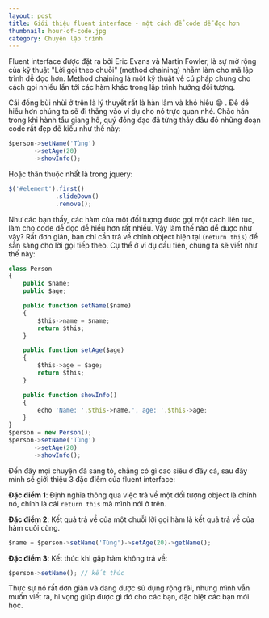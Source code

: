 ```yaml
---
layout: post
title: Giới thiệu fluent interface - một cách để code dễ đọc hơn
thumbnail: hour-of-code.jpg
category: Chuyện lập trình
---
```

Fluent interface được đặt ra bởi Eric Evans và Martin Fowler, là sự mở rộng của kỹ thuật "Lời gọi theo chuỗi" (method chaining) nhằm làm cho mã lập trình dễ đọc hơn. Method chaining là một kỹ thuật về cú pháp chung cho cách gọi nhiều lần tới các hàm khác trong lập trình hướng đối tượng.

Cái đống bùi nhùi ở trên là lý thuyết rất là hàn lâm và khó hiểu :smile: . Để dễ hiểu hơn chúng ta sẽ đi thẳng vào ví dụ cho nó trực quan nhé. Chắc hẳn trong khi hành tẩu giang hồ, quý đồng đạo đã từng thấy đâu đó những đoạn code rất đẹp đẽ kiểu như thế này:

```javascript
$person->setName('Tùng')
       ->setAge(20)
       ->showInfo();
```

Hoặc thân thuộc nhất là trong jquery:

```javascript
$('#element').first()
             .slideDown()
             .remove();
```

Như các bạn thấy, các hàm của một đối tượng được gọi một cách liên tục, làm cho code dễ đọc dễ hiểu hơn rất nhiều. Vậy làm thế nào để được như vậy? Rất đơn giản, bạn chỉ cần trả về chính object hiện tại (`return this`) để sẵn sàng cho lời gọi tiếp theo. Cụ thể ở ví dụ đầu tiên, chúng ta sẽ viết như thế này:

```javascript
class Person
{
    public $name;
    public $age; 

    public function setName($name)
    {
        $this->name = $name;
        return $this;
    }

    public function setAge($age)
    {
        $this->age = $age;
        return $this;
    }

    public function showInfo()
    {
        echo 'Name: '.$this->name.', age: '.$this->age;
    }
}
$person = new Person();
$person->setName('Tùng')
       ->setAge(20)
       ->showInfo();
```

Đến đây mọi chuyện đã sáng tỏ, chẳng có gì cao siêu ở đây cả, sau đây mình sẽ giới thiệu 3 đặc điểm của fluent interface:

**Đặc điểm 1**: Định nghĩa thông qua việc trả về một đối tượng object là chính nó, chính là cái `return this` mà mình nói ở trên.

**Đặc điểm 2**: Kết quả trả về của một chuỗi lời gọi hàm là kết quả trả về của hàm cuối cùng.

```javascript
$name = $person->setName('Tùng')->setAge(20)->getName();
```

**Đặc điểm 3**: Kết thúc khi gặp hàm không trả về:

```javascript
$person->setName(); // kết thúc
```

Thực sự nó rất đơn giản và đang được sử dụng rộng rãi, nhưng mình vẫn muốn viết ra, hi vọng giúp được gì đó cho các bạn, đặc biệt các bạn mới học.





